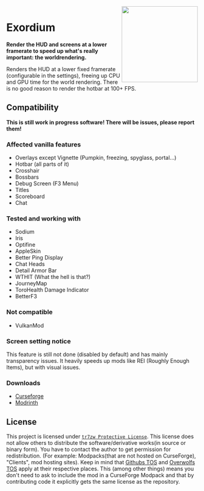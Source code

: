 <img src="https://raw.githubusercontent.com/tr7zw/Exordium/1.19/Shared/src/main/resources/assets/exordium/icon.png" align="right" width=200>

# Exordium

__Render the HUD and screens at a lower framerate to speed up what's really important: the worldrendering.__

Renders the HUD at a lower fixed framerate (configurable in the settings), freeing up CPU and GPU time for the world rendering. There is no good reason to render the hotbar at 100+ FPS.

## Compatibility

__This is still work in progress software! There will be issues, please report them!__

### Affected vanilla features

- Overlays except Vignette (Pumpkin, freezing, spyglass, portal...)
- Hotbar (all parts of it)
- Crosshair
- Bossbars
- Debug Screen (F3 Menu)
- Titles
- Scoreboard
- Chat

### Tested and working with

- Sodium
- Iris
- Optifine
- AppleSkin
- Better Ping Display
- Chat Heads
- Detail Armor Bar
- WTHIT (What the hell is that?)
- JourneyMap
- ToroHealth Damage Indicator
- BetterF3

### Not compatible

- VulkanMod

### Screen setting notice

This feature is still not done (disabled by default) and has mainly transparency issues. It heavily speeds up mods like REI (Roughly Enough Items), but with visual issues.

### Downloads

- [Curseforge](https://www.curseforge.com/minecraft/mc-mods/exordium)
- [Modrinth](https://modrinth.com/mod/exordium)

## License

This project is licensed under [``tr7zw Protective License``](LICENSE).
This license does not allow others to distribute the software/derivative works(in source or binary form).
You have to contact the author to get permission for redistribution. (For example: Modpacks(that are not hosted on CurseForge), "Clients", mod hosting sites).
Keep in mind that [Githubs TOS](https://docs.github.com/en/github/site-policy/github-terms-of-service#d-user-generated-content) and [Overwolfs TOS](https://www.overwolf.com/legal/terms/) apply at their respective places. This (among other things) means you don't need to ask to include the mod in a CurseForge Modpack and that by contributing code it explicitly gets the same license as the repository.
